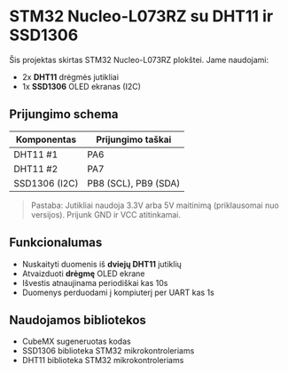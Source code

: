 # STM32 Nucleo-L073RZ su DHT11 ir SSD1306

Šis projektas skirtas STM32 Nucleo-L073RZ plokštei. Jame naudojami:

- 2x **DHT11**  drėgmės jutikliai
- 1x **SSD1306** OLED ekranas (I2C)
  
## Prijungimo schema

| Komponentas     | Prijungimo taškai     |
|-----------------|------------------------|
| DHT11 #1        | PA6                    |
| DHT11 #2        | PA7                    |
| SSD1306 (I2C)   | PB8 (SCL), PB9 (SDA)   |

> Pastaba: Jutikliai naudoja 3.3V arba 5V maitinimą (priklausomai nuo versijos). Prijunk GND ir VCC atitinkamai.

## Funkcionalumas

- Nuskaityti duomenis iš **dviejų DHT11** jutiklių
- Atvaizduoti **drėgmę** OLED ekrane
- Išvestis atnaujinama periodiškai kas 10s
- Duomenys perduodami į kompiuterį per UART kas 1s
## Naudojamos bibliotekos

- CubeMX sugeneruotas kodas
- SSD1306 biblioteka STM32 mikrokontroleriams
- DHT11 biblioteka STM32 mikrokontroleriams


